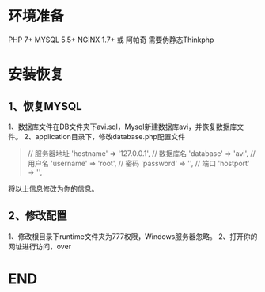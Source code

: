 # 环境准备

PHP 7+
MYSQL 5.5+
NGINX 1.7+ 或 阿帕奇 需要伪静态Thinkphp

# 安装恢复

## 1、恢复MYSQL

1、数据库文件在DB文件夹下avi.sql，Mysql新建数据库avi，并恢复数据库文件。
2、application目录下，修改database.php配置文件
>	// 服务器地址
	'hostname' => '127.0.0.1',
	// 数据库名
	'database' => 'avi',
	// 用户名
	'username' => 'root',
	// 密码
	'password' => '',
	// 端口
	'hostport' => '',

将以上信息修改为你的信息。

## 2、修改配置

1、修改根目录下runtime文件夹为777权限，Windows服务器忽略。
2、打开你的网址进行访问，over

# END
